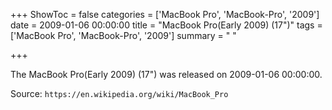 +++
ShowToc = false
categories = ['MacBook Pro', 'MacBook-Pro', '2009']
date = 2009-01-06 00:00:00
title = "MacBook Pro(Early 2009) (17\")"
tags = ['MacBook Pro', 'MacBook-Pro', '2009']
summary = " "

+++

The MacBook Pro(Early 2009) (17") was released on 2009-01-06 00:00:00.

Source: `https://en.wikipedia.org/wiki/MacBook_Pro`


